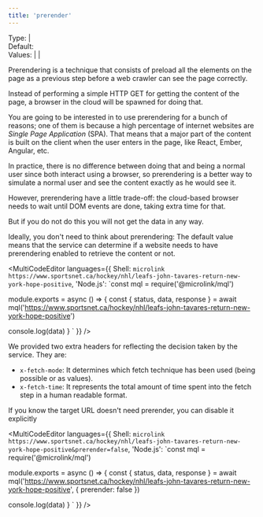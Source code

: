 ```yaml
---
title: 'prerender'
---
```


Type: <TypeContainer><Type children='<boolean>'/> | <Type children='<string>'/></TypeContainer><br/>
Default: <Type children='false'/><br/>
Values: <TypeContainer><Type children="'auto'"/> | <Type children='true'/> | <Type children='false'/></TypeContainer>

Prerendering is a technique that consists of preload all the elements on the page as a previous step before a web crawler can see the page correctly.

Instead of performing a simple HTTP GET for getting the content of the page, a browser in the cloud will be spawned for doing that.

You are going to be interested in to use prerendering for a bunch of reasons; one of them is because a high percentage of internet websites are *Single Page Application* (SPA). That means that a major part of the content is built on the client when the user enters in the page, like React, Ember, Angular, etc.

In practice, there is no difference between doing that and being a normal user since both interact using a browser, so prerendering is a better way to simulate a normal user and see the content exactly as he would see it.

However, prerendering have a little trade-off: the cloud-based browser needs to wait until DOM events are done, taking extra time for that.

But if you do not do this you will not get the data in any way.

Ideally, you don't need to think about prerendering: The default value <Type children="'auto'"/><br/> means that the service can determine if a website needs to have prerendering enabled to retrieve the content or not.

<MultiCodeEditor languages={{
  Shell: `microlink https://www.sportsnet.ca/hockey/nhl/leafs-john-tavares-return-new-york-hope-positive`,
  'Node.js': `const mql = require('@microlink/mql')
 
module.exports = async () => {
  const { status, data, response } = await mql('https://www.sportsnet.ca/hockey/nhl/leafs-john-tavares-return-new-york-hope-positive')
  
  console.log(data)
}
  `
  }} 
/>

We provided two extra headers for reflecting the decision taken by the service. They are:

- `x-fetch-mode`: It determines which fetch technique has been used (being possible <Type children="'prerender'"/> or <Type children="'fetch'"/> as values).
- `x-fetch-time`: It represents the total amount of time spent into the fetch step in a human readable format.

If you know the target URL doesn't need prerender, you can disable it explicitly

<MultiCodeEditor languages={{
  Shell: `microlink https://www.sportsnet.ca/hockey/nhl/leafs-john-tavares-return-new-york-hope-positive&prerender=false`,
  'Node.js': `const mql = require('@microlink/mql')
 
module.exports = async () => {
  const { status, data, response } = await mql('https://www.sportsnet.ca/hockey/nhl/leafs-john-tavares-return-new-york-hope-positive', { prerender: false })
  
  console.log(data)
}
  `
  }} 
/>
